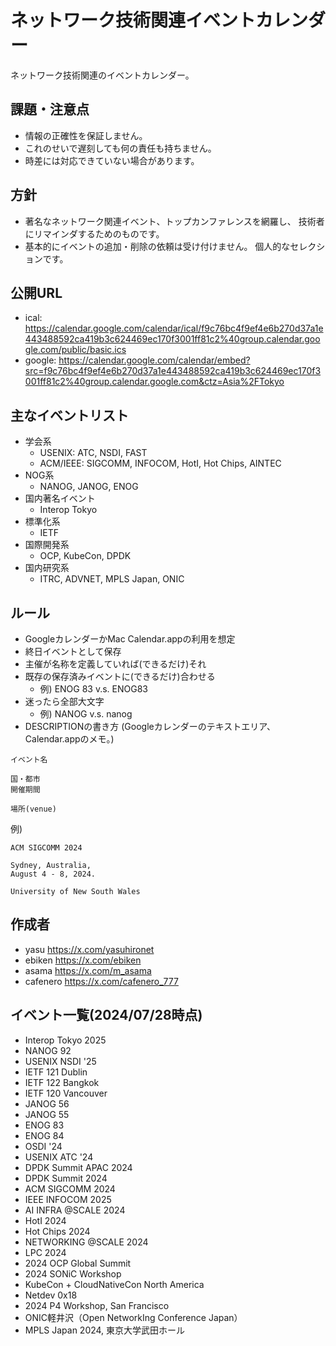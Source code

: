 # ネットワーク技術関連イベントカレンダー

ネットワーク技術関連のイベントカレンダー。

## 課題・注意点

- 情報の正確性を保証しません。
- これのせいで遅刻しても何の責任も持ちません。
- 時差には対応できていない場合があります。

## 方針

- 著名なネットワーク関連イベント、トップカンファレンスを網羅し、
  技術者にリマインダするためのものです。
- 基本的にイベントの追加・削除の依頼は受け付けません。
  個人的なセレクションです。

## 公開URL

- ical: <https://calendar.google.com/calendar/ical/f9c76bc4f9ef4e6b270d37a1e443488592ca419b3c624469ec170f3001ff81c2%40group.calendar.google.com/public/basic.ics>
- google: <https://calendar.google.com/calendar/embed?src=f9c76bc4f9ef4e6b270d37a1e443488592ca419b3c624469ec170f3001ff81c2%40group.calendar.google.com&ctz=Asia%2FTokyo>

## 主なイベントリスト

- 学会系
  - USENIX: ATC, NSDI, FAST
  - ACM/IEEE: SIGCOMM, INFOCOM, HotI, Hot Chips, AINTEC
- NOG系
  - NANOG, JANOG, ENOG
- 国内著名イベント
  - Interop Tokyo
- 標準化系
  - IETF
- 国際開発系
  - OCP, KubeCon, DPDK
- 国内研究系
  - ITRC, ADVNET, MPLS Japan, ONIC

## ルール

- GoogleカレンダーかMac Calendar.appの利用を想定
- 終日イベントとして保存
- 主催が名称を定義していれば(できるだけ)それ
- 既存の保存済みイベントに(できるだけ)合わせる
  - 例) ENOG 83 v.s. ENOG83
- 迷ったら全部大文字
  - 例) NANOG v.s. nanog
- DESCRIPTIONの書き方 (Googleカレンダーのテキストエリア、Calendar.appのメモ。)
```
イベント名

国・都市
開催期間

場所(venue)
```
例)
```
ACM SIGCOMM 2024

Sydney, Australia,
August 4 - 8, 2024.

University of New South Wales
```

## 作成者

- yasu <https://x.com/yasuhironet>
- ebiken <https://x.com/ebiken>
- asama <https://x.com/m_asama>
- cafenero <https://x.com/cafenero_777>

## イベント一覧(2024/07/28時点)

- Interop Tokyo 2025
- NANOG 92
- USENIX NSDI '25
- IETF 121 Dublin
- IETF 122 Bangkok
- IETF 120 Vancouver
- JANOG 56
- JANOG 55
- ENOG 83
- ENOG 84
- OSDI '24
- USENIX ATC '24
- DPDK Summit APAC 2024
- DPDK Summit 2024
- ACM SIGCOMM 2024
- IEEE INFOCOM 2025
- AI INFRA @SCALE 2024
- HotI 2024
- Hot Chips 2024
- NETWORKING @SCALE 2024
- LPC 2024
- 2024 OCP Global Summit
- 2024 SONiC Workshop
- KubeCon + CloudNativeCon North America
- Netdev 0x18
- 2024 P4 Workshop\, San Francisco
- ONIC軽井沢（Open NetworkIng Conference Japan）
- MPLS Japan 2024\, 東京大学武田ホール

